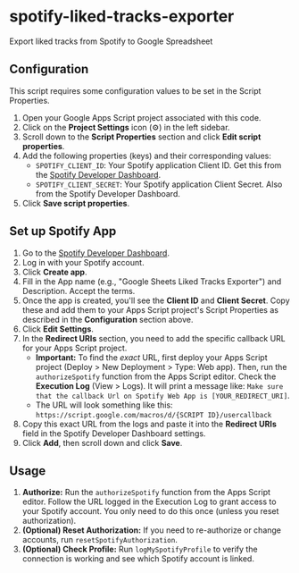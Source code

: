 <!--
Copyright 2025 Ryohei Ueda

Licensed under the Apache License, Version 2.0 (the "License");
you may not use this file except in compliance with the License.
You may obtain a copy of the License at

      http://www.apache.org/licenses/LICENSE-2.0

Unless required by applicable law or agreed to in writing, software
distributed under the License is distributed on an "AS IS" BASIS,
WITHOUT WARRANTIES OR CONDITIONS OF ANY KIND, either express or implied.
See the License for the specific language governing permissions and
limitations under the License.
-->
# spotify-liked-tracks-exporter
Export liked tracks from Spotify to Google Spreadsheet

## Configuration

This script requires some configuration values to be set in the Script Properties.

1.  Open your Google Apps Script project associated with this code.
2.  Click on the **Project Settings** icon (⚙️) in the left sidebar.
3.  Scroll down to the **Script Properties** section and click **Edit script properties**.
4.  Add the following properties (keys) and their corresponding values:
    *   `SPOTIFY_CLIENT_ID`: Your Spotify application Client ID. Get this from the [Spotify Developer Dashboard](https://developer.spotify.com/dashboard/).
    *   `SPOTIFY_CLIENT_SECRET`: Your Spotify application Client Secret. Also from the Spotify Developer Dashboard.
5.  Click **Save script properties**.

## Set up Spotify App

1.  Go to the [Spotify Developer Dashboard](https://developer.spotify.com/dashboard/).
2.  Log in with your Spotify account.
3.  Click **Create app**.
4.  Fill in the App name (e.g., "Google Sheets Liked Tracks Exporter") and Description. Accept the terms.
5.  Once the app is created, you'll see the **Client ID** and **Client Secret**. Copy these and add them to your Apps Script project's Script Properties as described in the **Configuration** section above.
6.  Click **Edit Settings**.
7.  In the **Redirect URIs** section, you need to add the specific callback URL for your Apps Script project.
    *   **Important:** To find the *exact* URL, first deploy your Apps Script project (Deploy > New Deployment > Type: Web app). Then, run the `authorizeSpotify` function from the Apps Script editor. Check the **Execution Log** (View > Logs). It will print a message like: `Make sure that the callback Url on Spotify Web App is [YOUR_REDIRECT_URI]`.
    *   The URL will look something like this: `https://script.google.com/macros/d/{SCRIPT ID}/usercallback`
8.  Copy this exact URL from the logs and paste it into the **Redirect URIs** field in the Spotify Developer Dashboard settings.
9.  Click **Add**, then scroll down and click **Save**.

## Usage

1.  **Authorize:** Run the `authorizeSpotify` function from the Apps Script editor. Follow the URL logged in the Execution Log to grant access to your Spotify account. You only need to do this once (unless you reset authorization).
2.  **(Optional) Reset Authorization:** If you need to re-authorize or change accounts, run `resetSpotifyAuthorization`.
3.  **(Optional) Check Profile:** Run `logMySpotifyProfile` to verify the connection is working and see which Spotify account is linked.
